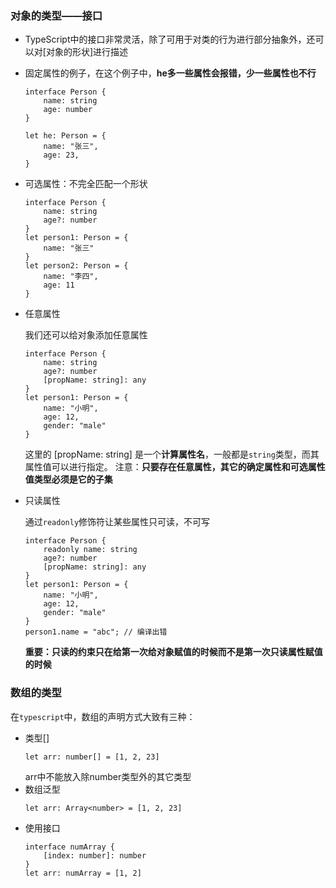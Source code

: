 
### 对象的类型——接口

- TypeScript中的接口非常灵活，除了可用于对类的行为进行部分抽象外，还可以对[对象的形状]进行描述
- 固定属性的例子，在这个例子中，**he多一些属性会报错，少一些属性也不行**

    ```
    interface Person {
        name: string
        age: number
    }

    let he: Person = {
        name: "张三",
        age: 23,
    }
    ```
- 可选属性：不完全匹配一个形状
    ```
    interface Person {
        name: string
        age?: number
    }
    let person1: Person = {
        name: "张三"
    }
    let person2: Person = {
        name: "李四",
        age: 11
    }
    ```
- 任意属性

    我们还可以给对象添加任意属性
    ```
    interface Person {
        name: string
        age?: number
        [propName: string]: any
    }
    let person1: Person = {
        name: "小明",
        age: 12,
        gender: "male"
    }
    ```
    这里的 \[propName: string\] 是一个**计算属性名**，一般都是`string`类型，而其属性值可以进行指定。
    注意：**只要存在任意属性，其它的确定属性和可选属性值类型必须是它的子集**
- 只读属性

    通过`readonly`修饰符让某些属性只可读，不可写
    ```
    interface Person {
        readonly name: string
        age?: number
        [propName: string]: any
    }
    let person1: Person = {
        name: "小明",
        age: 12,
        gender: "male"
    }
    person1.name = "abc"; // 编译出错
    ```
    **重要：只读的约束只在给第一次给对象赋值的时候而不是第一次只读属性赋值的时候**

### 数组的类型

在`typescript`中，数组的声明方式大致有三种：

- 类型[]
    ```
    let arr: number[] = [1, 2, 23]
    ```
    arr中不能放入除number类型外的其它类型
- 数组泛型
    ```
    let arr: Array<number> = [1, 2, 23]
    ```
- 使用接口
    ```
    interface numArray {
        [index: number]: number
    }
    let arr: numArray = [1, 2]
    ``` 

